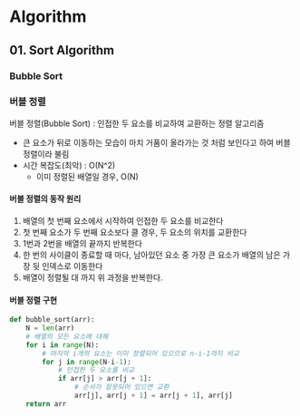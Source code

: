 # Algorithm
## 01. Sort Algorithm
### Bubble Sort

### 버블 정렬
버블 정렬(Bubble Sort) : 인접한 두 요소를 비교하여 교환하는 정렬 알고리즘
- 큰 요소가 뒤로 이동하는 모습이 마치 거품이 올라가는 것 처럼 보인다고 하여 버블 정렬이라 불림
- 시간 복잡도(최악) : O(N^2)
    - 이미 정렬된 배열일 경우, O(N)

#### 버블 정렬의 동작 원리
1. 배열의 첫 번째 요소에서 시작하여 인접한 두 요소를 비교한다
2. 첫 번째 요소가 두 번째 요소보다 클 경우, 두 요소의 위치를 교환한다
3. 1번과 2번을 배열의 끝까지 반복한다
4. 한 번의 사이클이 종료할 때 마다, 남아있던 요소 중 가장 큰 요소가 배열의 남은 가장 뒷 인덱스로 이동한다
5. 배열이 정렬될 대 까지 위 과정을 반복한다.

#### 버블 정렬 구현
```python
def bubble_sort(arr):
    N = len(arr)
    # 배열의 모든 요소에 대해
    for i in range(N):
        # 마지막 i개의 요소는 이미 정렬되어 있으므로 n-i-1까지 비교
        for j in range(N-i-1):
            # 인접한 두 요소를 비교
            if arr[j] > arr[j + 1]:
                # 순서가 잘못되어 있으면 교환
                arr[j], arr[j + 1] = arr[j + 1], arr[j]
    return arr
```